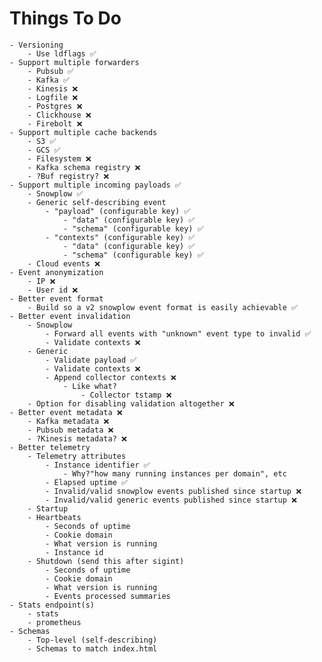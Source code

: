 # Things To Do
    - Versioning
        - Use ldflags ✅
    - Support multiple forwarders
        - Pubsub ✅
        - Kafka ✅
        - Kinesis ❌
        - Logfile ❌
        - Postgres ❌
        - Clickhouse ❌
        - Firebolt ❌
    - Support multiple cache backends
        - S3 ✅
        - GCS ✅
        - Filesystem ❌
        - Kafka schema registry ❌
        - ?Buf registry? ❌
    - Support multiple incoming payloads ✅
        - Snowplow ✅
        - Generic self-describing event
            - "payload" (configurable key) ✅
                - "data" (configurable key) ✅
                - "schema" (configurable key) ✅
            - "contexts" (configurable key) ✅
                - "data" (configurable key) ✅
                - "schema" (configurable key) ✅
        - Cloud events ❌
    - Event anonymization
        - IP ❌
        - User id ❌
    - Better event format
        - Build so a v2 snowplow event format is easily achievable ✅
    - Better event invalidation
        - Snowplow
            - Forward all events with "unknown" event type to invalid ✅
            - Validate contexts ❌
        - Generic
            - Validate payload ✅
            - Validate contexts ❌
            - Append collector contexts ❌
                - Like what?
                    - Collector tstamp ❌
        - Option for disabling validation altogether ❌
    - Better event metadata ❌
        - Kafka metadata ❌
        - Pubsub metadata ❌
        - ?Kinesis metadata? ❌
    - Better telemetry
        - Telemetry attributes
            - Instance identifier ✅
                - Why?"how many running instances per domain", etc
            - Elapsed uptime ✅
            - Invalid/valid snowplow events published since startup ❌
            - Invalid/valid generic events published since startup ❌
        - Startup
        - Heartbeats
            - Seconds of uptime
            - Cookie domain
            - What version is running
            - Instance id
        - Shutdown (send this after sigint)
            - Seconds of uptime
            - Cookie domain
            - What version is running
            - Events processed summaries
    - Stats endpoint(s)
        - stats
        - prometheus
    - Schemas
        - Top-level (self-describing)
        - Schemas to match index.html
